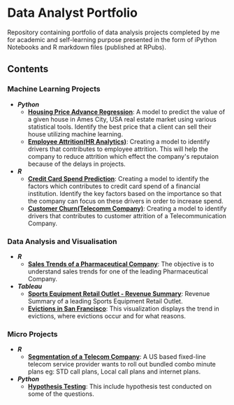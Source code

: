 # Data Analyst Portfolio
Repository containing portfolio of data analysis projects completed by me for academic and self-learning purpose presented in the form of iPython Notebooks and R markdown files (published at RPubs).
## Contents
### Machine Learning Projects
- **_Python_**
  - [**Housing Price Advance Regression**](https://github.com/sufi1738/data-analyst-portfolio/blob/main/House%20Prediction/House%20Price%20Case%20Study.ipynb): A model to predict the value of a given house in Ames City, USA real estate market using various statistical tools. Identify the best price that a client can sell their house utilizing machine learning.
  - [**Employee Attrition(HR Analytics)**](https://github.com/sufi1738/data-analyst-portfolio/blob/main/Employee%20Attrition/HR%20Analytics%20Case%20Study.ipynb): Creating a model to identify drivers that contributes to employee attrition. This will help the company to reduce attrition which effect the company's reputaion because of the delays in projects. 
- **_R_**
  - [**Credit Card Spend Prediction**](https://rpubs.com/Sufiyan1738/Credit_Card_Spend): Creating a model to identify the factors which contributes to credit card spend of a financial institution. Identify the key factors based on the importance so that the company can focus on these drivers in order to increase spend.
  - [**Customer Churn(Telecomm Company)**](https://rpubs.com/Sufiyan1738/Cust_Attrition_Telco): Creating a model to identify drivers that contributes to customer attrition of a Telecommunication Company.
### Data Analysis and Visualisation
- **_R_**
  - [**Sales Trends of a Pharmaceutical Company**](https://rpubs.com/Sufiyan1738/Sales_Trend_PharmaCo): The objective is to understand sales trends for one of the leading Pharmaceutical Company.
- **_Tableau_**
  - [**Sports Equipment Retail Outlet - Revenue Summary**](https://public.tableau.com/profile/sufiyan.ullah#!/vizhome/CaseStudy1_15965527244210/SportsEquipmentRetailOutlet-RevenueSummary): Revenue Summary of a leading Sports Equipment Retail Outlet. 
  - [**Evictions in San Francisco**](https://public.tableau.com/profile/sufiyan.ullah#!/vizhome/MoM19W39-EvictionsinSanFrancisco/MoM19W39): This visualization displays the trend in evictions, where evictions occur and for what reasons.
### Micro Projects
- **_R_**
  - [**Segmentation of a Telecom Company**](https://rpubs.com/Sufiyan1738/Telco_Segmentation): A US based fixed-line telecom service provider wants to roll out bundled combo minute plans eg: STD call plans, Local call plans and internet plans.
- **_Python_**
  - [**Hypothesis Testing**](https://github.com/sufi1738/data-analyst-portfolio/blob/main/Statistical%20Analysis/Basic%20Statistic%20Case%20Study%20-%201.ipynb): This include hypothesis test conducted on some of the questions.
